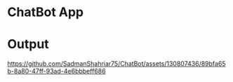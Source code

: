 # ChatBot App
# Output


https://github.com/SadmanShahriar75/ChatBot/assets/130807436/89bfa65b-8a80-47ff-93ad-4e6bbbeff686

